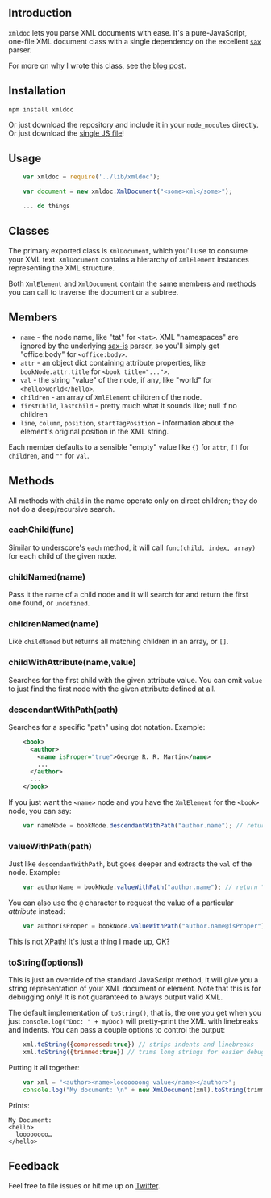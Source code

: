 
## Introduction

`xmldoc` lets you parse XML documents with ease. It's a pure-JavaScript, one-file XML document class with a single dependency on the excellent [`sax`][sax] parser.

For more on why I wrote this class, see the [blog post][blog].

  [blog]: http://nfarina.com/post/34302964969/a-lightweight-xml-document-class-for-nodejs-javascript

## Installation

    npm install xmldoc

Or just download the repository and include it in your `node_modules` directly. Or just download the [single JS file][blob]!

  [blob]: https://github.com/nfarina/xmldoc/blob/master/lib/xmldoc.js

## Usage

```js
    var xmldoc = require('../lib/xmldoc');

    var document = new xmldoc.XmlDocument("<some>xml</some>");

    ... do things
```

## Classes

The primary exported class is `XmlDocument`, which you'll use to consume your XML text. `XmlDocument` contains a hierarchy of `XmlElement` instances representing the XML structure.

Both `XmlElement` and `XmlDocument` contain the same members and methods you can call to traverse the document or a subtree.

## Members

* `name` - the node name, like "tat" for `<tat>`. XML "namespaces" are ignored by the underlying [sax-js](https://github.com/isaacs/sax-js) parser, so you'll simply get "office:body" for `<office:body>`.
* `attr` - an object dict containing attribute properties, like `bookNode.attr.title` for `<book title="...">`.
* `val` - the string "value" of the node, if any, like "world" for `<hello>world</hello>`.
* `children` - an array of `XmlElement` children of the node.
* `firstChild`, `lastChild` - pretty much what it sounds like; null if no children
* `line`, `column`, `position`, `startTagPosition` - information about the element's original position in the XML string.

Each member defaults to a sensible "empty" value like `{}` for `attr`, `[]` for `children`, and `""` for `val`.

## Methods

All methods with `child` in the name operate only on direct children; they do not do a deep/recursive search.

### eachChild(func)

Similar to [underscore's][underscore] `each` method, it will call `func(child, index, array)` for each child of the given node.

### childNamed(name)

Pass it the name of a child node and it will search for and return the first one found, or `undefined`.

### childrenNamed(name)

Like `childNamed` but returns all matching children in an array, or `[]`.

### childWithAttribute(name,value)

Searches for the first child with the given attribute value. You can omit `value` to just find the first node with the given attribute defined at all.

### descendantWithPath(path)

Searches for a specific "path" using dot notation. Example:

```xml
    <book>
      <author>
        <name isProper="true">George R. R. Martin</name>
        ...
      </author>
      ...
    </book>
```

If you just want the `<name>` node and you have the `XmlElement` for the `<book>` node, you can say:

```js
    var nameNode = bookNode.descendantWithPath("author.name"); // return <name> node
```

### valueWithPath(path)

Just like `descendantWithPath`, but goes deeper and extracts the `val` of the node. Example:

```js
    var authorName = bookNode.valueWithPath("author.name"); // return "George R. R. Martin"
```

You can also use the `@` character to request the value of a particular _attribute_ instead:

```js
    var authorIsProper = bookNode.valueWithPath("author.name@isProper"); // return "true"
```

This is not [XPath][]! It's just a thing I made up, OK?

### toString([options])

This is just an override of the standard JavaScript method, it will give you a string representation of your XML document or element. Note that this is for debugging only! It is not guaranteed to always output valid XML.

The default implementation of `toString()`, that is, the one you get when you just `console.log("Doc: " + myDoc)` will pretty-print the XML with linebreaks and indents. You can pass a couple options to control the output:

```js
    xml.toString({compressed:true}) // strips indents and linebreaks
    xml.toString({trimmed:true}) // trims long strings for easier debugging
```

Putting it all together:

```js
    var xml = "<author><name>looooooong value</name></author>";
    console.log("My document: \n" + new XmlDocument(xml).toString(trimmed:true))
```

Prints:

    My Document:
    <hello>
      loooooooo…
    </hello>

## Feedback

Feel free to file issues or hit me up on [Twitter][twitter].

  [underscore]: http://underscorejs.org
  [XPath]: http://en.wikipedia.org/wiki/XPath
  [twitter]: http://twitter.com/nfarina
  [sax]: https://github.com/isaacs/sax-js
